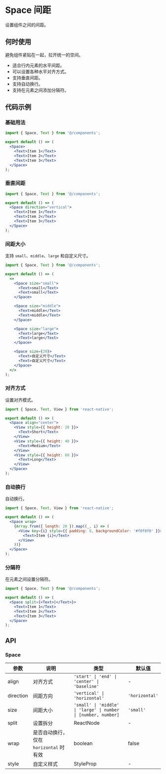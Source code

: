 # Space 间距

设置组件之间的间距。

## 何时使用

避免组件紧贴在一起，拉开统一的空间。

- 适合行内元素的水平间距。
- 可以设置各种水平对齐方式。
- 支持垂直间距。
- 支持自动换行。
- 支持在元素之间添加分隔符。

## 代码示例

### 基础用法

```jsx
import { Space, Text } from '@/components';

export default () => (
  <Space>
    <Text>Item 1</Text>
    <Text>Item 2</Text>
    <Text>Item 3</Text>
  </Space>
);
```

### 垂直间距

```jsx
import { Space, Text } from '@/components';

export default () => (
  <Space direction="vertical">
    <Text>Item 1</Text>
    <Text>Item 2</Text>
    <Text>Item 3</Text>
  </Space>
);
```

### 间距大小

支持 `small`、`middle`、`large` 和自定义尺寸。

```jsx
import { Space, Text } from '@/components';

export default () => (
  <>
    <Space size="small">
      <Text>small</Text>
      <Text>small</Text>
    </Space>

    <Space size="middle">
      <Text>middle</Text>
      <Text>middle</Text>
    </Space>

    <Space size="large">
      <Text>large</Text>
      <Text>large</Text>
    </Space>

    <Space size={20}>
      <Text>自定义尺寸</Text>
      <Text>自定义尺寸</Text>
    </Space>
  </>
);
```

### 对齐方式

设置对齐模式。

```jsx
import { Space, Text, View } from 'react-native';

export default () => (
  <Space align="center">
    <View style={{ height: 20 }}>
      <Text>Short</Text>
    </View>
    <View style={{ height: 40 }}>
      <Text>Medium</Text>
    </View>
    <View style={{ height: 60 }}>
      <Text>Long</Text>
    </View>
  </Space>
);
```

### 自动换行

自动换行。

```jsx
import { Space, Text, View } from 'react-native';

export default () => (
  <Space wrap>
    {Array.from({ length: 20 }).map((_, i) => (
      <View key={i} style={{ padding: 8, backgroundColor: '#f0f0f0' }}>
        <Text>Item {i}</Text>
      </View>
    ))}
  </Space>
);
```

### 分隔符

在元素之间设置分隔符。

```jsx
import { Space, Text } from '@/components';

export default () => (
  <Space split={<Text>|</Text>}>
    <Text>Item 1</Text>
    <Text>Item 2</Text>
    <Text>Item 3</Text>
  </Space>
);
```

## API

### Space

| 参数      | 说明                                   | 类型                                                           | 默认值         |
| --------- | -------------------------------------- | -------------------------------------------------------------- | -------------- |
| align     | 对齐方式                               | `'start' \| 'end' \| 'center' \| 'baseline'`                   | -              |
| direction | 间距方向                               | `'vertical' \| 'horizontal'`                                   | `'horizontal'` |
| size      | 间距大小                               | `'small' \| 'middle' \| 'large' \| number \| [number, number]` | `'small'`      |
| split     | 设置拆分                               | ReactNode                                                      | -              |
| wrap      | 是否自动换行，仅在 `horizontal` 时有效 | boolean                                                        | false          |
| style     | 自定义样式                             | StyleProp<ViewStyle>                                           | -              |

```

```

